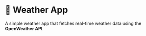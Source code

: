 # 📌 Weather App

A simple weather app that fetches real-time weather data using the **OpenWeather API**.